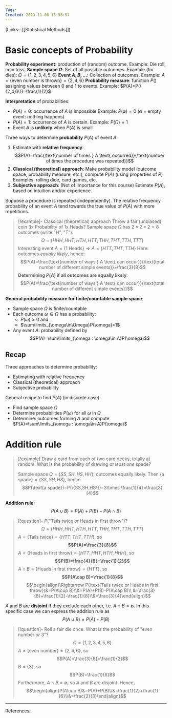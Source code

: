 ```yaml
---
Tags: 
Created: 2023-11-08 16:58:57
---
```

(Links:: [[Statistical Methods]])
# Basic concepts of Probability
**Probability experiment**: production of (random) outcome.
Example: Die roll, coin toss.
**Sample space $\Omega$**: Set of all possible outcomes.
Example (for dies): $\Omega=\{1,2,3,4,5,6\}$
**Event $A,B,...$**: Collection of outcomes.
Example: $A=\{\text{even number is thrown}\} = \{2,4,6\}$
**Probability measure**: function $P()$ assigning values between 0 and 1 to events.
Example: $P(A)=P(\{2,4,6\})=\frac{1}{2}$

**Interpretation** of probabilities:
- $P(A)=0$: occurrence of $A$ is impossible
  Example: $P(\emptyset)=0$ ($\emptyset$ = empty event: nothing happens)
- $P(A)=1$: occurrence of $A$ is certain. 
  Example: $P(\Omega)=1$
- Event $A$ is **unlikely** when $P(A)$ is small

Three ways to determine **probability** $P(A)$ of event $A$:
1. Estimate with **relative frequency**: $$P(A)=\frac{\text{number of times } A \text{ occurred}}{\text{number of times the procedure was repeated}}$$
2. **Classical (theoretical) approach**: Make probability model (outcome space, probability measure, etc.), compute $P(A)$ (using properties of $P$)
   Examples: rolling dice, card games, etc.
3. **Subjective approach**: (Not of importance for this course) Estimate $P(A)$, based on intuition and/or experience.

Suppose a procedure is repeated (independently). The relative frequency probability of an event $A$ tend towards the true value of $P(A)$ with more repetitions.

> [!example]- Classical (theoretical) approach
> Throw a fair (unbiased) coin 3x
> Probability of 1x Heads?
> Sample space $\Omega$ has $2\times2\times2=8$ outcomes (write "H", "T"): $$\Omega=\{HHH,HHT,HTH,HTT,THH,THT,TTH,TTT\}$$
> Interesting event $A=\{1\text{ Heads}\} \Rightarrow A=\{HTT,THT,TTH\}$
> Here: outcomes *equally likely*, hence: $$P(A)=\frac{\text{number of ways } A \text{ can occur}}{\text{total number of different simple events}}=\frac{3}{8}$$
> **Determining $P(A)$ if all outcomes are equally likely**: $$P(A)=\frac{\text{number of ways } A \text{ can occur}}{\text{total number of different simple events}}$$

**General probability measure for finite/countable sample space**: 
- Sample space $\Omega$ is finite/countable
- Each outcome $\omega \in \Omega$ has a probability:
	- $P(\omega)\geq 0$ and
	- $\sum\limits_{\omega\in\Omega}P(\omega)=1$
- Any event $A$: probability defined by $$P(A)=\sum\limits_{\omega : \omega\in A}P(\omega)$$

## Recap
Three approaches to determine probability:
- Estimating with relative frequency
- Classical (theoretical) approach
- Subjective probability

General recipe to find $P(A)$ (in discrete case):
- Find sample space $\Omega$
- Determine probabilities $P(\omega)$ for all $\omega$ in $\Omega$
- Determine: outcomes forming $A$ and compute $P(A)=\sum\limits_{\omega : \omega\in A}P(\omega)$

# Addition rule

> [!example]
> Draw a card from each of two card decks, totally at random. What is the probability of drawing *at least one* spade?
> 
> Sample space $\Omega=\{SS,SH,HS,HH\}$; outcomes equally likely.
> Then $\{\text{a spade}\}=\{SS,SH,HS\}$, hence $$P(\text{a spade})=P(\{SS,SH,HS\})=3\times \frac{1}{4}=\frac{3}{4}$$

**Addition rule**:
$$P(A \cup B)=P(A)+P(B)-P(A\cap B)$$

> [!question]- $P(\text{"Tails twice or Heads in first throw"})$?
> $$\Omega = \{HHH,HHT, HTH, HTT, THH, THT, TTH, TTT\}$$
> $A=\{\text{Tails twice}\}=\{HTT,THT,TTH\}$, so **$$P(A)=\frac{3}{8}$$**
> $A=\{\text{Heads in first throw}\}=\{HTT,HHT,HTH,HHH\}$, so **$$P(B)=\frac{4}{8}=\frac{1}{2}$$**
> $A\cap B=\{\text{Heads in first throw}\}=\{HTT\}$, so **$$P(A\cap B)=\frac{1}{8}$$**
> $$\begin{align}\Rightarrow P(\text{Tails twice or Heads in first throw})&=P(A\cup B)\\&=P(A)+P(B)-P(A\cap B)\\ &=\frac{3}{8}+\frac{1}{2}-\frac{1}{8}\\&=\frac{3}{4}\end{align}$$

$A$ and $B$ are **disjoint** if they exclude each other, i.e. $A\cap B=\emptyset$. In this specific case we can express the addition rule as $$P(A\cup B)=P(A)+P(B)$$

> [!question]- Roll a fair die once. What is the probability of "even number *or* 3"?
> $$\Omega=\{1,2,3,4,5,6\}$$
> $A=\{\text{even number}\}=\{2,4,6\}$, so $$P(A)=\frac{3}{6}=\frac{1}{2}$$
> $B=\{3\}$, so $$P(B)=\frac{1}{6}$$
> Furthermore, $A\cap B=\emptyset$, so $A$ and $B$ are disjoint. Hence, $$\begin{align}P(A\cup B)&=P(A)+P(B)\\&=\frac{1}{2}+\frac{1}{6}\\&=\frac{2}{3}\end{align}$$



---
References:
